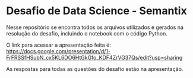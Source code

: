 # Desafio de Data Science - Semantix

Nesse repositório se encontra todos os arquivos utilizados e gerados na resolução do desafio, incluindo o notebook com o código Python.

O link para acessar a apresentação feita é:
https://docs.google.com/presentation/d/1-FrFRSSfHSubN_cx5KL6DO6HtGkGfo_KDF4ZrVG37Qs/edit?usp=sharing

As respostas para todas as questões do desafio estão na apresentação.
